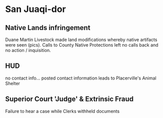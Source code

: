# San Juaqi-dor

## Native Lands infringement

Duane Martin Livestock made land modifications whereby native artifacts were seen (pics).
Calls to County Native Protections left no calls back and no action / inquisition.

## HUD

no contact info... posted contact information leads to Placerville's Animal Shelter

## Superior Court 'Judge' & Extrinsic Fraud

Failure to hear a case while Clerks withheld documents
